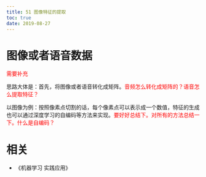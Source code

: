 ```yaml
---
title: 51 图像特征的提取
toc: true
date: 2019-08-27
---
```



# 图像或者语音数据


<span style="color:red;">需要补充</span>

思路大体是：首先，将图像或者语音转化成矩阵。<span style="color:red;">音频怎么转化成矩阵的？语音怎么提取特征？</span>

以图像为例：按照像素点切割的话，每个像素点可以表示成一个数值，特征的生成也可以通过深度学习的自编码等方法来实现。<span style="color:red;">要好好总结下。对所有的方法总结一下。什么是自编码？</span>







# 相关

- 《机器学习 实践应用》
